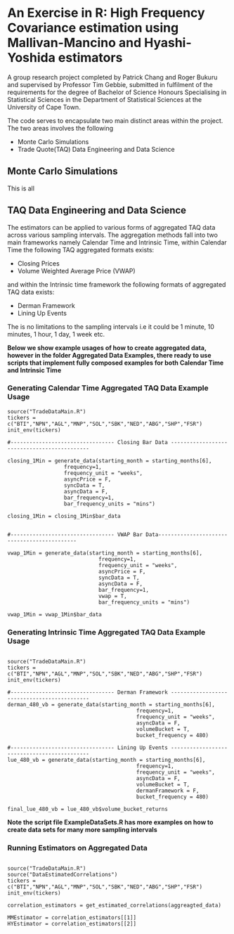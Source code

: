 # An Exercise in R: High Frequency Covariance estimation using Mallivan-Mancino and Hyashi-Yoshida estimators
A group research project completed by Patrick Chang and Roger Bukuru and supervised by Professor Tim Gebbie, submitted in fulfilment of the requirements for the degree of Bachelor of Science Honours Specialising in Statistical Sciences in the Department of Statistical Sciences at the University of Cape Town.

The code serves to encapsulate two main distinct areas within the project. The two areas involves the following

- Monte Carlo Simulations
- Trade Quote(TAQ) Data Engineering and Data Science


## Monte Carlo Simulations

This is all 


## TAQ Data Engineering and Data Science

The estimators can be applied to various forms of aggregated TAQ data across various sampling intervals. The aggregation methods fall into two main frameworks namely Calendar Time and Intrinsic Time, within Calendar Time the following TAQ aggregated formats exists:

- Closing Prices 
- Volume Weighted Average Price (VWAP)

and within the Intrinsic time framework the following formats of aggregated TAQ data exists:

- Derman Framework
- Lining Up Events

The is no limitations to the sampling intervals i.e it could be 1 minute, 10 minutes, 1 hour, 1 day, 1 week etc.

**Below we show example usages of how to create aggregated data, however in the folder Aggregated Data Examples, there ready to use scripts that implement fully composed examples for both Calendar Time and Intrinsic Time**

### Generating Calendar Time Aggregated TAQ Data Example Usage

```{.r}
source("TradeDataMain.R")
tickers = c("BTI","NPN","AGL","MNP","SOL","SBK","NED","ABG","SHP","FSR") 
init_env(tickers)

#--------------------------------- Closing Bar Data --------------------------------------------

closing_1Min = generate_data(starting_month = starting_months[6], 
                  frequency=1,
                  frequency_unit = "weeks", 
                  asyncPrice = F,
                  syncData = T, 
                  asyncData = F,
                  bar_frequency=1,
                  bar_frequency_units = "mins")

closing_1Min = closing_1Min$bar_data


#--------------------------------- VWAP Bar Data--------------------------------------------

vwap_1Min = generate_data(starting_month = starting_months[6], 
                             frequency=1,
                             frequency_unit = "weeks", 
                             asyncPrice = F,
                             syncData = T, 
                             asyncData = F,
                             bar_frequency=1,
                             vwap = T,
                             bar_frequency_units = "mins")

vwap_1Min = vwap_1Min$bar_data
```

### Generating Intrinsic Time Aggregated TAQ Data Example Usage

```{.r}

source("TradeDataMain.R")
tickers = c("BTI","NPN","AGL","MNP","SOL","SBK","NED","ABG","SHP","FSR") 
init_env(tickers)

#--------------------------------- Derman Framework --------------------------------------------
derman_480_vb = generate_data(starting_month = starting_months[6], 
                                         frequency=1,
                                         frequency_unit = "weeks", 
                                         asyncData = F,
                                         volumeBucket = T,
                                         bucket_frequency = 480)
                                         
#--------------------------------- Lining Up Events --------------------------------------------                                         
lue_480_vb = generate_data(starting_month = starting_months[6], 
                                         frequency=1,
                                         frequency_unit = "weeks", 
                                         asyncData = F,
                                         volumeBucket = T,
                                         dermanFramework = F,
                                         bucket_frequency = 480)
                                         
final_lue_480_vb = lue_480_vb$volume_bucket_returns 

```

**Note the script file ExampleDataSets.R has more examples on how to create data sets for many more sampling intervals**


### Running Estimators on Aggregated Data

```{.r}

source("TradeDataMain.R")
source("DataEstimatedCorrelations")
tickers = c("BTI","NPN","AGL","MNP","SOL","SBK","NED","ABG","SHP","FSR") 
init_env(tickers)

correlation_estimators = get_estimated_correlations(aggreagted_data)

MMEstimator = correlation_estimators[[1]]
HYEstimator = correlation_estimators[[2]]

```

